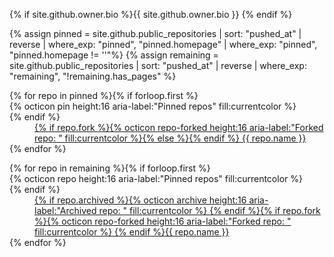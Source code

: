 {% if site.github.owner.bio %}{{ site.github.owner.bio }} {% endif %}

{% assign pinned = site.github.public_repositories | sort: "pushed_at" | reverse | where_exp: "pinned", "pinned.homepage" | where_exp: "pinned", "pinned.homepage != ''"%}
{% assign remaining = site.github.public_repositories | sort: "pushed_at" | reverse | where_exp: "remaining", "!remaining.has_pages" %}

<dl>{% for repo in pinned %}{% if forloop.first %}<dt>{% octicon pin height:16 aria-label:"Pinned repos" fill:currentcolor %}</dt>{% endif %}<dd>
<a href="{{ repo.homepage }}">{% if repo.fork %}{% octicon repo-forked height:16 aria-label:"Forked repo: " fill:currentcolor %}{% else %}{% endif %}&nbsp;{{ repo.name }}</a>
</dd>{% endfor %}</dl>

<dl>{% for repo in remaining %}{% if forloop.first %}<dt>{% octicon repo height:16 aria-label:"Pinned repos" fill:currentcolor %}</dt>{% endif %}<dd>
<a href="{{ repo.homepage }}">{% if repo.archived %}{% octicon archive height:16 aria-label:"Archived repo: " fill:currentcolor %}&nbsp;{% endif %}{% if repo.fork %}{% octicon repo-forked height:16 aria-label:"Forked repo: " fill:currentcolor %}&nbsp;{% endif %}{{ repo.name }}</a>
</dd>{% endfor %}</dl>